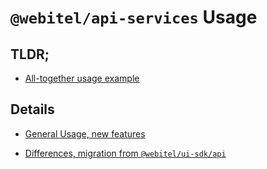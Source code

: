 # `@webitel/api-services` Usage

## TLDR;

* [All-together usage example](tldr-usage/index.md)

## Details

* [General Usage, new features](migration/webitel-sdk/index.md)

* [Differences, migration from `@webitel/ui-sdk/api`](migration/ui-sdk/index.md)


